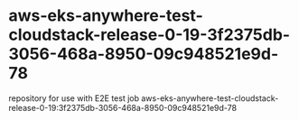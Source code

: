 # aws-eks-anywhere-test-cloudstack-release-0-19-3f2375db-3056-468a-8950-09c948521e9d-78
repository for use with E2E test job aws-eks-anywhere-test-cloudstack-release-0-19:3f2375db-3056-468a-8950-09c948521e9d-78
